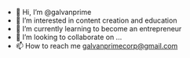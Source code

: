 - 👋 Hi, I’m @galvanprime
- 👀 I’m interested in content creation and education
- 🌱 I’m currently learning to become an entrepreneur
- 💞️ I’m looking to collaborate on ...
- 📫 How to reach me galvanprimecorp@gmail.com

<!---
galvanprime/galvanprime is a ✨ special ✨ repository because its `README.md` (this file) appears on your GitHub profile.
You can click the Preview link to take a look at your changes.
--->
